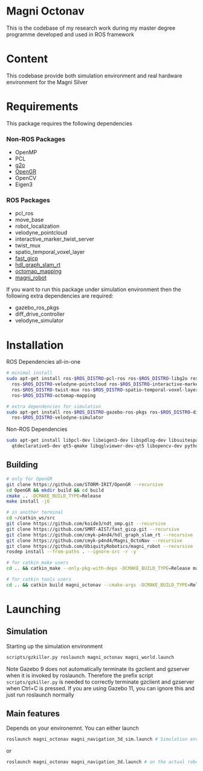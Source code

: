 # Magni Octonav
This is the codebase of my research work during my master degree programme developed and used in ROS framework

# Content
This codebase provide both simulation environment and real hardware environment for the Magni Silver

# Requirements

This package requires the following dependencies

### Non-ROS Packages

- OpenMP
- PCL
- [g2o](https://github.com/RainerKuemmerle/g2o)
- [OpenGR](https://github.com/STORM-IRIT/OpenGR)
- OpenCV
- Eigen3

### ROS Packages

- pcl_ros
- move_base
- robot_localization
- velodyne_pointcloud
- interactive_marker_twist_server
- twist_mux
- spatio_temporal_voxel_layer
- [fast_gicp](https://github.com/SMRT-AIST/fast_gicp)
- [hdl_graph_slam_rt](https://github.com/cmyk-p4nd4/hdl_graph_slam_rt)
- [octomap_mapping](https://github.com/OctoMap/octomap_mapping)
- [magni_robot](https://github.com/UbiquityRobotics/magni_robot)

If you want to run this package under simulation environment then the following extra dependencies are required:
- gazebo_ros_pkgs
- diff_drive_controller
- velodyne_simulator

# Installation

ROS Dependencies all-in-one

```bash
# minimal install
sudo apt-get install ros-$ROS_DISTRO-pcl-ros ros-$ROS_DISTRO-libg2o ros-$ROS_DISTRO-navigation \
  ros-$ROS_DISTRO-velodyne-pointcloud ros-$ROS_DISTRO-interactive-marker-twist-server \
  ros-$ROS_DISTRO-twist-mux ros-$ROS_DISTRO-spatio-temporal-voxel-layer ros-$ROS_DISTRO-robot-localization \
  ros-$ROS_DISTRO-octomap-mapping

# extra dependencies for simulation
sudo apt-get install ros-$ROS_DISTRO-gazebo-ros-pkgs ros-$ROS_DISTRO-diff-drive-controller \
  ros-$ROS_DISTRO-velodyne-simulator
```

Non-ROS Dependencies

```bash
sudo apt-get install libpcl-dev libeigen3-dev libspdlog-dev libsuitesparse-dev \
  qtdeclarative5-dev qt5-qmake libqglviewer-dev-qt5 libopencv-dev python3-opencv
```

## Building

```bash
# only for OpenGR
git clone https://github.com/STORM-IRIT/OpenGR --recursive
cd OpenGR && mkdir build && cd build
cmake .. -DCMAKE_BUILD_TYPE=Release
make install -j6

# in another terminal 
cd ~/catkin_ws/src
git clone https://github.com/koide3/ndt_omp.git --recursive
git clone https://github.com/SMRT-AIST/fast_gicp.git --recursive
git clone https://github.com/cmyk-p4nd4/hdl_graph_slam_rt --recursive
git clone https://github.com/cmyk-p4nd4/Magni_OctoNav --recursive
git clone https://github.com/UbiquityRobotics/magni_robot --recursive
rosdep install --from-paths . --ignore-src -r -y

# for catkin_make users
cd .. && catkin_make --only-pkg-with-deps -DCMAKE_BUILD_TYPE=Release magni_octonav

# for catkin tools users
cd .. && catkin build magni_octonav --cmake-args -DCMAKE_BUILD_TYPE=Release --
```

# Launching 
## Simulation

Starting up the simulation environment 
```bash
scripts/gzkiller.py roslaunch magni_octonav magni_world.launch
```
Note Gazebo 9 does not automatically terminate its gzclient and gzserver when it is invoked by roslaunch. Therefore the prefix script `scripts/gzkiller.py` is needed to correctly terminate gzclient and gzserver when Ctrl+C is pressed. 
If you are using Gazebo 11, you can ignore this and just run roslaunch normally

## Main features

Depends on your environemnt. You can either launch
```bash
roslaunch magni_octonav magni_navigation_3d_sim.launch # Simulation environment
```
or 
```bash
roslaunch magni_octonav magni_navigation_3d.launch # on the actual robot
```